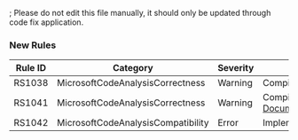 ; Please do not edit this file manually, it should only be updated through code fix application.

### New Rules

Rule ID | Category | Severity | Notes
--------|----------|----------|-------
RS1038 | MicrosoftCodeAnalysisCorrectness | Warning | CompilerExtensionStrictApiAnalyzer
RS1041 | MicrosoftCodeAnalysisCorrectness | Warning | CompilerExtensionTargetFrameworkAnalyzer, [Documentation](https://github.com/dotnet/roslyn-analyzers/blob/main/docs/rules/RS1041.md)
RS1042 | MicrosoftCodeAnalysisCompatibility | Error | ImplementationIsObsoleteAnalyzer
